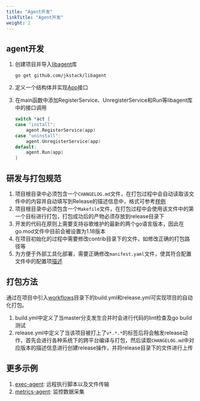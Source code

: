 ```yaml
---
title: "Agent开发"
linkTitle: "Agent开发"
weight: 2
---
```


## agent开发

1. 创建项目并导入[libagent](github.com/jkstack/libagent)库

    ```
    go get github.com/jkstack/libagent
    ```
2. 定义一个结构体并实现[App](https://pkg.go.dev/github.com/jkstack/libagent#App)接口
3. 在main函数中添加RegisterService、UnregisterService和Run等libagent库中的接口调用

    ```go
    switch *act {
    case "install":
        agent.RegisterService(app)
    case "uninstall":
        agent.UnregisterService(app)
    default:
        agent.Run(app)
    }
    ```

## 研发与打包规范

1. 项目根目录中必须包含一个`CHANGELOG.md`文件，在打包过程中会自动读取该文件中的内容并自动填写到Release的描述信息中，格式可参考[样例](https://raw.githubusercontent.com/jkstack/example-agent/master/CHANGELOG.md)
2. 项目根目录中必须包含一个`Makefile`文件，在打包过程中会使用该文件中的第一个目标进行打包，打包成功后的产物必须存放到release目录下
3. 开发的代码在原则上需要支持谷歌维护的最新的两个go语言版本，因此在go.mod文件中目前会被设置为1.18版本
4. 在项目初始化的过程中需要修改contrib目录下的文件，如修改正确的打包路径等
5. 为方便于外部工具化部署，需要正确修改`manifest.yaml`文件，使其符合配置文件中的配置项[描述](../manifest)

## 打包方法

通过在项目中引入[workflows](https://github.com/jkstack/example-agent/tree/master/.github/workflows)目录下的build.yml和release.yml可实现项目的自动化打包。

1. build.yml中定义了当master分支发生合并时会进行代码的lint检查及go build测试
2. release.yml中定义了当该项目被打上了`v*.*.*`的标签后将会触发release动作，首先会进行各种系统下的跨平台编译与打包，然后读取`CHANGELOG.md`中对应版本的描述信息进行创建release操作，并将release目录下的文件进行上传

## 更多示例

1. [exec-agent](https://github.com/jkstack/exec-agent): 远程执行脚本以及文件传输
2. [metrics-agent](https://github.com/jkstack/metrics-agent): 监控数据采集